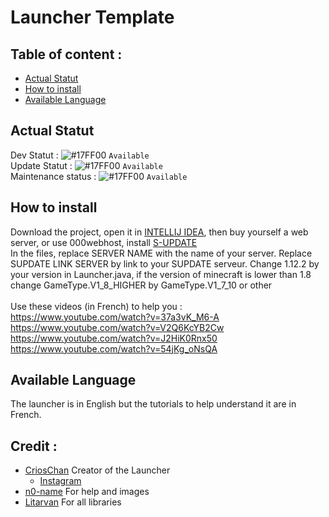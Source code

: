 # Launcher Template

## Table of content :
* [Actual Statut](#actual-statut)
* [How to install](#how-to-install)
* [Available Language](#available-language)

## Actual Statut
Dev Statut : ![#17FF00](https://via.placeholder.com/15/17FF00/000000?text=+) `Available` \
Update Statut : ![#17FF00](https://via.placeholder.com/15/17FF00/000000?text=+) `Available` \
Maintenance status : ![#17FF00](https://via.placeholder.com/15/17FF00/000000?text=+) `Available` 

## How to install
Download the project, open it in [INTELLIJ IDEA](https://www.jetbrains.com/idea/), then buy yourself a web server, or use 000webhost, install [S-UPDATE](https://github.com/Litarvan/S-Update) \
In the files, replace SERVER NAME with the name of your server. Replace SUPDATE LINK SERVER by link to your SUPDATE serveur. Change 1.12.2 by your version in Launcher.java, if the version of minecraft is lower than 1.8 change GameType.V1_8_HIGHER by GameType.V1_7_10 or other \
\
Use these videos (in French) to help you : \
https://www.youtube.com/watch?v=37a3vK_M6-A \
https://www.youtube.com/watch?v=V2Q6KcYB2Cw \
https://www.youtube.com/watch?v=J2HiK0Rnx50 \
https://www.youtube.com/watch?v=54jKg_oNsQA 

## Available Language
The launcher is in English but the tutorials to help understand it are in French.

## Credit :
* [CriosChan](https://github.com/CriosChan/) Creator of the Launcher
  * [Instagram](https://www.instagram.com/crios_chan/)
* [n0-name](https://github.com/fantome908/) For help and images
* [Litarvan](https://github.com/Litarvan/) For all libraries
